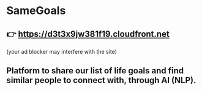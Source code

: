 # SameGoals
## 👉 https://d3t3x9jw381f19.cloudfront.net   
(your ad blocker may interfere with the site)


## Platform to share our list of life goals and find similar people to connect with, through AI (NLP).
